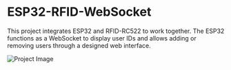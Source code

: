 # ESP32-RFID-WebSocket

This project integrates ESP32 and RFID-RC522 to work together. The ESP32 functions as a WebSocket to display user IDs and allows adding or removing users through a designed web interface.

![Project Image](./image/image8.jpg)